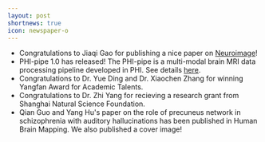 ```yaml
---
layout: post
shortnews: true
icon: newspaper-o
---
```

- Congratulations to Jiaqi Gao for publishing a nice paper on [Neuroimage](https://www.sciencedirect.com/science/article/pii/S1053811920307631#!)!
- PHI-pipe 1.0 has released! The PHI-pipe is a multi-modal brain MRI data processing pipeline developed in PHI. See details [here](/resources.html).
- Congratulations to Dr. Yue Ding and Dr. Xiaochen Zhang for winning Yangfan Award for Academic Talents.
- Congratulations to Dr. Zhi Yang for recieving a research grant from Shanghai Natural Science Foundation.
- Qian Guo and Yang Hu's paper on the role of precuneus network in schizophrenia with auditory hallucinations has been published in Human Brain Mapping. We also published a cover image!
